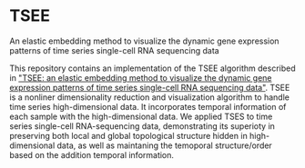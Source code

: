 # TSEE
An elastic embedding method to visualize the dynamic gene expression patterns of time series single-cell RNA sequencing data

This repository contains an implementation of the TSEE algorithm described in ["TSEE: an elastic embedding method to visualize the dynamic gene expression patterns of time series single-cell RNA sequencing data"](https://bmcgenomics.biomedcentral.com/articles/10.1186/s12864-019-5477-8). TSEE is a nonliner dimensionality reduction and visualization algorithm to handle time series high-dimensional data. It incorporates temporal information of each sample with the high-dimensional data. We applied TSES to time series single-cell RNA-sequencing data, demonstrating its superioty in preserving both local and global topological structure hidden in high-dimensional data, as well as maintaning the temoporal structure/order based on the addition temporal information.


